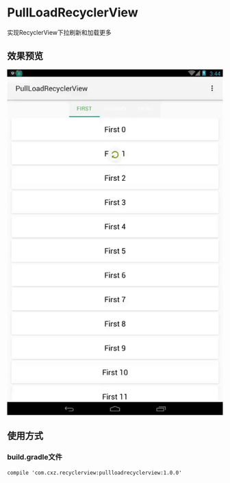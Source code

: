 # PullLoadRecyclerView
实现RecyclerView下拉刷新和加载更多
## 效果预览
![](https://github.com/bjchenxz/PullLoadRecyclerView/raw/master/gif/app.gif)
## 使用方式
### build.gradle文件
```
compile 'com.cxz.recyclerview:pullloadrecyclerview:1.0.0'
```
